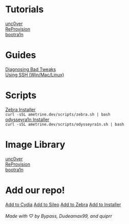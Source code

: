 # Tutorials  
[unc0ver](unc0ver/index.md)  
[ReProvision](reprovision/index.md)  
[bootra1n](bootra1n/index.md)  

# Guides  
[Diagnosing Bad Tweaks](diagnose.md)  
[Using SSH (Win/Mac/Linux)](ssh.md)  

# Scripts  
[Zebra Installer](scripts/zebra.sh)  
```curl -sSL ametrine.dev/scripts/zebra.sh | bash```  
[odysseyra1n Installer](scripts/odysseyra1n.sh)  
```curl -sSL ametrine.dev/scripts/odysseyra1n.sh | bash```  
 
# Image Library
[unc0ver](unc0ver/images.md)  
[ReProvision](reprovision/images.md)  
[bootra1n](bootra1n/images.md)  

# Add our repo!
[Add to Cydia](cydia://url/https://cydia.saurik.com/api/share#?source=https://repo.ametrine.dev/)
[Add to Sileo](sileo://source/https://repo.ametrine.dev/)
[Add to Zebra](zbra://sources/add/https://repo.ametrine.dev/)
[Add to Installer](installer://https://repo.ametrine.dev/)
###### Made with ♡ by Bypass, Dudeamax99, and quiprr
